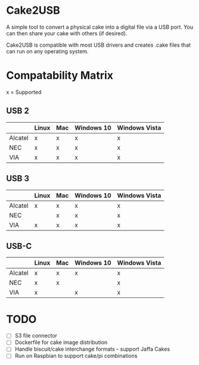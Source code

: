 # Cake2USB

A simple tool to convert a physical cake into a digital file via a USB port. You can then share your cake with others (if desired).

Cake2USB is compatible with most USB drivers and creates .cake files that can run on any operating system.

# Compatability Matrix
x = Supported
## USB 2
|         | Linux | Mac | Windows 10 | Windows Vista |
|---------|-------|-----|------------|---------------|
| Alcatel | x     | x   | x          | x             |
| NEC     | x     | x   | x          | x             |
| VIA     | x     | x   | x          | x             |
## USB 3
|         | Linux | Mac | Windows 10 | Windows Vista |
|---------|-------|-----|------------|---------------|
| Alcatel | x     | x   | x          | x             |
| NEC     |       | x   | x          | x             |
| VIA     | x     | x   | x          | x             |
## USB-C
|         | Linux | Mac | Windows 10 | Windows Vista |
|---------|-------|-----|------------|---------------|
| Alcatel | x     | x   | x          | x             |
| NEC     | x     | x   |            | x             |
| VIA     | x     |     | x          | x             |
# TODO
- [ ] S3 file connector
- [ ] Dockerfile for cake image distribution
- [ ] Handle biscuit/cake interchange formats - support Jaffa Cakes 
- [ ] Run on Raspbian to support cake/pi combinations  
